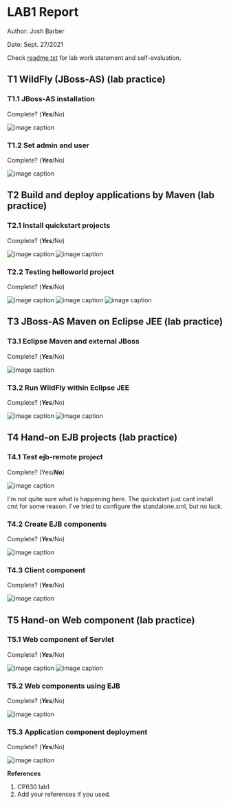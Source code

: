 # LAB1 Report

Author: Josh Barber

Date: Sept. 27/2021

Check [readme.txt](readme.txt) for lab work statement and self-evaluation.

## T1 WildFly (JBoss-AS) (lab practice)

### T1.1 JBoss-AS installation

Complete? (***Yes***/No)



![image caption](images/jboss.png)


### T1.2 Set admin and user

Complete? (***Yes***/No)

![image caption](images/admin.png)


## T2 Build and deploy applications by Maven (lab practice)

### T2.1 Install quickstart projects

Complete? (***Yes***/No)

![image caption](images/quickstart.png)
![image caption](images/quickstart2.png)


### T2.2 Testing helloworld project

Complete? (***Yes***/No)

![image caption](images/helloworld.png)
![image caption](images/helloworld2.png)
![image caption](images/helloworld3.png)


## T3 JBoss-AS Maven on Eclipse JEE (lab practice)

### T3.1 Eclipse Maven and external JBoss

Complete? (***Yes***/No)

![image caption](images/eclipse.png)


### T3.2 Run WildFly within Eclipse JEE

Complete? (***Yes***/No)

![image caption](images/wildfly.png)
![image caption](images/wildfly2.png)


## T4 Hand-on EJB projects (lab practice)

### T4.1 Test ejb-remote project

Complete? (Yes/***No***)

![image caption](images/error.png)

I'm not quite sure what is happening here. The quickstart just cant install cmt for some reason. I've tried to configure the standalone.xml, but no luck.

### T4.2 Create EJB components

Complete? (***Yes***/No)


![image caption](images/ejb.png)


### T4.3 Client component

Complete? (***Yes***/No)

![image caption](images/jar.png)

## T5 Hand-on Web component (lab practice)

### T5.1 Web component of Servlet

Complete? (***Yes***/No)

![image caption](images/admin-console.png)
![image caption](images/admin-console2.png)

### T5.2 Web components using EJB

Complete? (***Yes***/No)

![image caption](images/5.2.png)

### T5.3 Application component deployment

Complete? (***Yes***/No)

![image caption](images/ear.png)



**References**

1. CP630 lab1
2. Add your references if you used.

